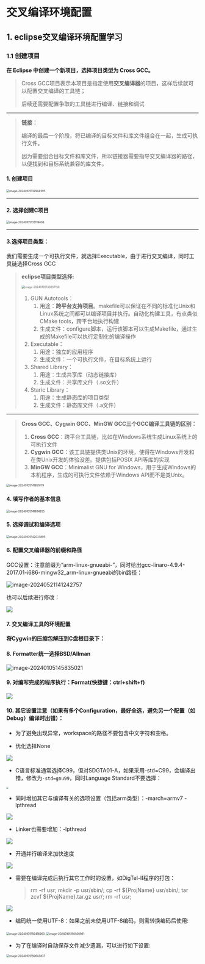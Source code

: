 # 交叉编译环境配置

## 1. eclipse交叉编译环境配置学习

### 1.1 创建项目

**在 Eclipse 中创建一个新项目，选择项目类型为 Cross GCC。**

> Cross GCC项目表示本项目是指定使用**交叉编译器**的项目，这样后续就可以配置交叉编译的工具链；
>
> 后续还需要配置争取的工具链进行编译、链接和调试

---

> **链接：**
>
> 编译的最后一个阶段，将已编译的目标文件和库文件组合在一起，生成可执行文件。
>
> 因为需要组合目标文件和库文件，所以链接器需要指导交叉编译器的路径，以便找到和目标系统兼容的库文件。

#### **1. 创建项目**

<img src="D:\my_documents\学习文件\笔记\6.图片\image-20240105132944595.png" alt="image-20240105132944595" style="zoom: 50%;" />



---

#### 2. 选择创建C项目

<img src="D:\my_documents\学习文件\笔记\6.图片\image-20240105133119408.png" alt="image-20240105133119408" style="zoom:50%;" />

---

#### 3.选择项目类型：

我们需要生成一个可执行文件，就选择Executable，由于进行交叉编译，同时工具链选择Cross GCC

> **eclipse项目类型选择:**
>
> <img src="D:\my_documents\学习文件\笔记\6.图片\image-20240105133857158.png" alt="image-20240105133857158" style="zoom: 50%;" />
>
> 1. GUN Autotools：
>    1. 用途：**跨平台支持项目**。makefile可以保证在不同的标准化Unix和Linux系统之间都可以编译项目并执行。自动化构建工具，有点类似CMake tools，跨平台地执行构建
>    2. 生成文件：configure脚本，运行该脚本可以生成Makefile，通过生成的Makefile可以执行定制化的编译操作
> 2. Executable：
>    1. 用途：独立的应用程序
>    2. 生成文件：一个可执行文件，在目标系统上运行
> 3. Shared Library：
>    1. 用途：生成共享库（动态链接库）
>    2. 生成文件：共享库文件（.so文件）
> 4. Staric Library：
>    1. 用途：生成静态库的项目类型
>    2. 生成文件：静态库文件（.a文件）

---

> **Cross GCC、Cygwin GCC、MinGW GCC三个GCC编译工具链的区别：**
>
> 1. **Cross GCC**：跨平台工具链，比如在Windows系统生成Linux系统上的可执行文件
> 2. **Cygwin GCC**：该工具链提供类Unix的环境，使得在Windows开发和在类Unix开发的体验没差。提供包括POSIX API等库的实现
> 3. **MinGW GCC**：Minimalist GNU for Windows，用于生成Windows的本机程序，生成的可执行文件依赖于Windows API而不是类Unix。

<img src="D:\my_documents\学习文件\笔记\6.图片\image-20240105141651879.png" alt="image-20240105141651879" style="zoom:50%;" />

#### 4. 填写作者的基本信息

<img src="D:\my_documents\学习文件\笔记\6.图片\image-20240105141934655.png" alt="image-20240105141934655" style="zoom:50%;" />

#### 5. 选择调试和编译选项

<img src="D:\my_documents\学习文件\笔记\6.图片\image-20240105142033895.png" alt="image-20240105142033895" style="zoom:50%;" />

#### 6. 配置交叉编译器的前缀和路径

GCC设置：注意前缀为“arm-linux-gnueabi-”，同时给出gcc-linaro-4.9.4-2017.01-i686-mingw32_arm-linux-gnueabi的bin路径：

![image-20240521141242757](../../6.图片/image-20240521141242757.png)

也可以后续进行修改：

![](../../6.%E5%9B%BE%E7%89%87/5.2.png)

#### 7. 交叉编译工具的环境配置

**将Cygwin的压缩包解压到C盘根目录下：**



#### 8. Formatter统一选择BSD/Allman

![image-20240105145835021](../../6.图片/image-20240105145835021.png)

#### 9. 对编写完成的程序执行：Format(快捷键：ctrl+shift+f)

![](../../6.%E5%9B%BE%E7%89%87/8.png)

#### 10. 其它设置注意（如果有多个Configuration，最好全选，避免另一个配置（如Debug）编译时出错）：

- 为了避免出现异常，workspace的路径不要包含中文字符和空格。

- 优化选择None

![](../../6.%E5%9B%BE%E7%89%87/9.1.png)

- C语言标准通常选择C99，但对SDGTA01-A，如果采用-std=C99，会编译出错，修改为`-std=gnu99`，同时Language Standard不要选择：

<img src="../../6.%E5%9B%BE%E7%89%87/9.2.png" style="zoom:33%;" />



- 同时增加其它与编译有关的选项设置（包括arm类型）：-march=armv7 -lpthread

![](../../6.%E5%9B%BE%E7%89%87/9.3.png)

- Linker也需要增加：-lpthread

![](../../6.%E5%9B%BE%E7%89%87/9.4.png)

- 开通并行编译来加快速度

![](../../6.%E5%9B%BE%E7%89%87/9.5.png)

- 需要在编译完成后执行其它工作时的设置，如DigTel-II程序的打包：

  > rm -rf usr; mkdir -p usr/sbin/; cp -rf ${ProjName} usr/sbin/; tar zcvf ${ProjName}.tar.gz usr/; rm -rf usr;


![](../../6.%E5%9B%BE%E7%89%87/9.6.png)

- 编码统一使用UTF-8：如果之前未使用UTF-8编码，则需转换编码后使用:

<img src="../../6.图片/image-20240105150416260.png" alt="image-20240105150416260" style="zoom:50%;" />

<img src="../../6.图片/image-20240105150500951.png" alt="image-20240105150500951" style="zoom:50%;" />

   - 为了在编译时自动保存文件减少遗漏，可以进行如下设置:

<img src="../../6.图片/image-20240105150643837.png" alt="image-20240105150643837" style="zoom:50%;" />

